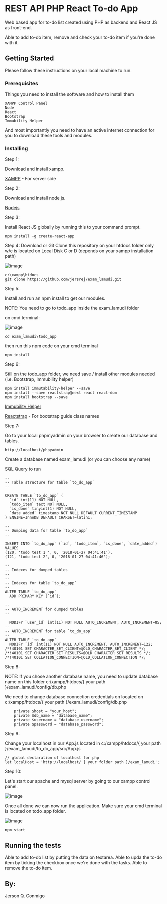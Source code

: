 # REST API PHP React To-do App

Web based app for to-do list created using PHP as backend and React JS as front-end.

Able to add to-do item, remove and check your to-do item if you're done with it.

## Getting Started

Please follow these instructions on your local machine to run.

### Prerequisites

Things you need to install the software and how to install them

```
XAMPP Control Panel
Node
React
Bootstrap
Immubility Helper
```

And most importantly you need to have an active internet connection for you to download these tools and modules.

### Installing

Step 1:

Download and install xampp.

[XAMPP](https://www.apachefriends.org/download.html) - For server side

Step 2:

Download and install node js.

[Nodejs](https://nodejs.org/en/)

Step 3:

Install React JS globally by running this to your command prompt.

```
npm install -g create-react-app
```

Step 4:
Download or Git Clone this repository on your htdocs folder only w/c is located on Local Disk C or D (depends on your xampp installation path)

![image](https://image.ibb.co/kqAf3b/gitclone.png)

```
c:\xampp\htdocs
git clone https://github.com/jersrej/exam_lamudi.git
```

Step 5:

Install and run an npm install to get our modules.

NOTE: You need to go to todo_app inside the exam_lamudi folder

on cmd terminal:

![image](https://preview.ibb.co/mkPUww/npminstall.png)

```
cd exam_lamudi\todo_app
```

then run this npm code on your cmd terminal

```
npm install
```

Step 6:

Still on the todo_app folder, we need save / install other modules needed (i.e. Bootstrap, Immubility helper)

```
npm install immutability-helper --save
npm install --save reactstrap@next react react-dom
npm install bootstrap --save
```

[Immubility Helper](https://www.npmjs.com/package/immutability-helper)

[Reactstrap](http://reactstrap.github.io/) - For bootstrap guide class names 

Step 7:

Go to your local phpmyadmin on your browser to create our database and tables.

```
http://localhost/phpyadmin
```

Create a database named exam_lamudi (or you can choose any name)

SQL Query to run

```
--
-- Table structure for table `to_do_app`
--

CREATE TABLE `to_do_app` (
  `id` int(11) NOT NULL,
  `todo_item` text NOT NULL,
  `is_done` tinyint(1) NOT NULL,
  `date_added` timestamp NOT NULL DEFAULT CURRENT_TIMESTAMP
) ENGINE=InnoDB DEFAULT CHARSET=latin1;

--
-- Dumping data for table `to_do_app`
--

INSERT INTO `to_do_app` (`id`, `todo_item`, `is_done`, `date_added`) VALUES
(120, 'todo test 1 ', 0, '2018-01-27 04:41:41'),
(121, 'todo test 2', 0, '2018-01-27 04:41:46');

--
-- Indexes for dumped tables
--
--
-- Indexes for table `to_do_app`
--
ALTER TABLE `to_do_app`
  ADD PRIMARY KEY (`id`);

--
-- AUTO_INCREMENT for dumped tables
--

  MODIFY `user_id` int(11) NOT NULL AUTO_INCREMENT, AUTO_INCREMENT=85;
--
-- AUTO_INCREMENT for table `to_do_app`
--
ALTER TABLE `to_do_app`
  MODIFY `id` int(11) NOT NULL AUTO_INCREMENT, AUTO_INCREMENT=122;
/*!40101 SET CHARACTER_SET_CLIENT=@OLD_CHARACTER_SET_CLIENT */;
/*!40101 SET CHARACTER_SET_RESULTS=@OLD_CHARACTER_SET_RESULTS */;
/*!40101 SET COLLATION_CONNECTION=@OLD_COLLATION_CONNECTION */;

```

Step 8: 

NOTE: If you chose another database name, you need to update database name on this folder c:/xampp/htdocs/{ your path }/exam_lamudi/config/db.php

We need to change database connection credentials on located on c:/xampp/htdocs/{ your path }/exam_lamudi/config/db.php

```
    private $host = "your_host";
    private $db_name = "database_name";
    private $username = "database_username";
    private $password = "database_password";
```

Step 9:

Change your localhost in our App.js located in c:/xampp/htdocs/{ your path }/exam_lamudi/to_do_app/src/App.js

```
// global declaration of localhost for php
let localHost = 'http://localhost/ { your folder path }/exam_lamudi';
```

Step 10:

Let's start our apache and mysql server by going to our xampp control panel.

![image](https://preview.ibb.co/h22A3b/xampp.png)

Once all done we can now run the application. Make sure your cmd terminal is located on todo_app folder.

![image](https://preview.ibb.co/cbNM9G/npmstart.png)

```
npm start
```

## Running the tests

Able to add to-do list by putting the data on textarea.
Able to upda the to-do item by ticking the checkbox once we're done with the tasks.
Able to remove the to-do item.

## By:

Jerson Q. Conmigo